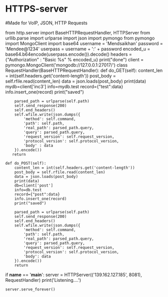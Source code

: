 # HTTPS-server
#Made for VoIP, JSON, HTTP Requests






from http.server import BaseHTTPRequestHandler, HTTPServer
from urllib.parse import urlparse
import json
import pymongo
from pymongo import MongoClient
import base64
username = 'Mendsaikhan'
password = 'Mendee@1234'
userpass = username + ':' + password
encoded_u = base64.b64encode(userpass.encode()).decode()
headers = {"Authorization" : "Basic %s" % encoded_u}
print("done")
client = pymongo.MongoClient('mongodb://127.0.0.1:27017/')
class RequestHandler(BaseHTTPRequestHandler):
    def do_GET(self):
        content_len = int(self.headers.get('content-length'))
        post_body = self.rfile.read(content_len)
        data = json.loads(post_body)
        print(data)
        mydb=client['inc3']
        info=mydb.test
        record={"test":data}
        info.insert_one(record)
        print("saved")

        parsed_path = urlparse(self.path)
        self.send_response(200)
        self.end_headers()
        self.wfile.write(json.dumps({
            'method': self.command,
            'path': self.path,
            'real_path': parsed_path.query,
            'query': parsed_path.query,
            'request_version': self.request_version,
            'protocol_version': self.protocol_version,
            'body' : data
        }).encode())
       return

    def do_POST(self):
        content_len = int(self.headers.get('content-length'))
        post_body = self.rfile.read(content_len)
        data = json.loads(post_body)
        print(data)
        db=client['post']
        info=db.test
        record={"post":data}
        info.insert_one(record)
        print("saved")

        parsed_path = urlparse(self.path)
        self.send_response(200)
        self.end_headers()
        self.wfile.write(json.dumps({
            'method': self.command,
            'path': self.path,
            'real_path': parsed_path.query,
            'query': parsed_path.query,
            'request_version': self.request_version,
            'protocol_version': self.protocol_version,
            'body': data
        }).encode())
        return
           
if __name__ == '__main__':
    server = HTTPServer(('139.162.127.185', 8081), RequestHandler)
    print('Listening....')
    
    server.serve_forever()

                           
                           
